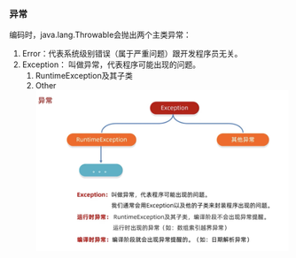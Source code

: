 ### 异常
编码时，java.lang.Throwable会抛出两个主类异常：
1. Error：代表系统级别错误（属于严重问题）跟开发程序员无关。
2. Exception： 叫做异常，代表程序可能出现的问题。
   1. RuntimeException及其子类
   2. Other
![exception](./image/1720505610076.jpg)